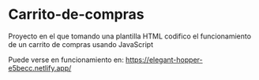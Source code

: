 # Carrito-de-compras

Proyecto en el que tomando una plantilla HTML codifico el funcionamiento de un carrito de compras usando JavaScript

Puede verse en funcionamiento en:
https://elegant-hopper-e5becc.netlify.app/
